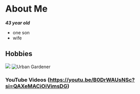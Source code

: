 # About Me 
_**43 year old**_ 
* one son
* wife
## Hobbies
![](https://gardenary-data.s3.amazonaws.com/section-image/mJn8ieF8SVp4eN8lQXNSDO6hYwkUgXGsVDrJknez.jpg)
![Urban Gardener](https://www.organicauthority.com/live-grow/what-is-urban-gardening-and-why-should-you-care)
### YouTube Videos (https://youtu.be/B0DrWAUsNSc?si=QAXeMACiOiVimsDG)
